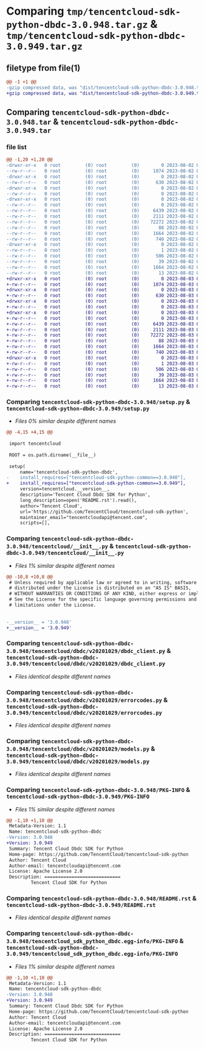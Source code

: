 # Comparing `tmp/tencentcloud-sdk-python-dbdc-3.0.948.tar.gz` & `tmp/tencentcloud-sdk-python-dbdc-3.0.949.tar.gz`

## filetype from file(1)

```diff
@@ -1 +1 @@
-gzip compressed data, was "dist/tencentcloud-sdk-python-dbdc-3.0.948.tar", last modified: Wed Aug  2 00:28:16 2023, max compression
+gzip compressed data, was "dist/tencentcloud-sdk-python-dbdc-3.0.949.tar", last modified: Thu Aug  3 00:24:38 2023, max compression
```

## Comparing `tencentcloud-sdk-python-dbdc-3.0.948.tar` & `tencentcloud-sdk-python-dbdc-3.0.949.tar`

### file list

```diff
@@ -1,20 +1,20 @@
-drwxr-xr-x   0 root         (0) root         (0)        0 2023-08-02 00:28:16.000000 tencentcloud-sdk-python-dbdc-3.0.948/
--rw-r--r--   0 root         (0) root         (0)     1074 2023-08-02 00:28:16.000000 tencentcloud-sdk-python-dbdc-3.0.948/setup.py
-drwxr-xr-x   0 root         (0) root         (0)        0 2023-08-02 00:28:16.000000 tencentcloud-sdk-python-dbdc-3.0.948/tencentcloud/
--rw-r--r--   0 root         (0) root         (0)      630 2023-08-02 00:28:16.000000 tencentcloud-sdk-python-dbdc-3.0.948/tencentcloud/__init__.py
-drwxr-xr-x   0 root         (0) root         (0)        0 2023-08-02 00:28:16.000000 tencentcloud-sdk-python-dbdc-3.0.948/tencentcloud/dbdc/
--rw-r--r--   0 root         (0) root         (0)        0 2023-08-02 00:28:16.000000 tencentcloud-sdk-python-dbdc-3.0.948/tencentcloud/dbdc/__init__.py
-drwxr-xr-x   0 root         (0) root         (0)        0 2023-08-02 00:28:16.000000 tencentcloud-sdk-python-dbdc-3.0.948/tencentcloud/dbdc/v20201029/
--rw-r--r--   0 root         (0) root         (0)        0 2023-08-02 00:28:16.000000 tencentcloud-sdk-python-dbdc-3.0.948/tencentcloud/dbdc/v20201029/__init__.py
--rw-r--r--   0 root         (0) root         (0)     6439 2023-08-02 00:28:16.000000 tencentcloud-sdk-python-dbdc-3.0.948/tencentcloud/dbdc/v20201029/dbdc_client.py
--rw-r--r--   0 root         (0) root         (0)     2111 2023-08-02 00:28:16.000000 tencentcloud-sdk-python-dbdc-3.0.948/tencentcloud/dbdc/v20201029/errorcodes.py
--rw-r--r--   0 root         (0) root         (0)    72272 2023-08-02 00:28:16.000000 tencentcloud-sdk-python-dbdc-3.0.948/tencentcloud/dbdc/v20201029/models.py
--rw-r--r--   0 root         (0) root         (0)       88 2023-08-02 00:28:16.000000 tencentcloud-sdk-python-dbdc-3.0.948/setup.cfg
--rw-r--r--   0 root         (0) root         (0)     1664 2023-08-02 00:28:16.000000 tencentcloud-sdk-python-dbdc-3.0.948/PKG-INFO
--rw-r--r--   0 root         (0) root         (0)      740 2023-08-02 00:28:16.000000 tencentcloud-sdk-python-dbdc-3.0.948/README.rst
-drwxr-xr-x   0 root         (0) root         (0)        0 2023-08-02 00:28:16.000000 tencentcloud-sdk-python-dbdc-3.0.948/tencentcloud_sdk_python_dbdc.egg-info/
--rw-r--r--   0 root         (0) root         (0)        1 2023-08-02 00:28:16.000000 tencentcloud-sdk-python-dbdc-3.0.948/tencentcloud_sdk_python_dbdc.egg-info/dependency_links.txt
--rw-r--r--   0 root         (0) root         (0)      506 2023-08-02 00:28:16.000000 tencentcloud-sdk-python-dbdc-3.0.948/tencentcloud_sdk_python_dbdc.egg-info/SOURCES.txt
--rw-r--r--   0 root         (0) root         (0)       39 2023-08-02 00:28:16.000000 tencentcloud-sdk-python-dbdc-3.0.948/tencentcloud_sdk_python_dbdc.egg-info/requires.txt
--rw-r--r--   0 root         (0) root         (0)     1664 2023-08-02 00:28:16.000000 tencentcloud-sdk-python-dbdc-3.0.948/tencentcloud_sdk_python_dbdc.egg-info/PKG-INFO
--rw-r--r--   0 root         (0) root         (0)       13 2023-08-02 00:28:16.000000 tencentcloud-sdk-python-dbdc-3.0.948/tencentcloud_sdk_python_dbdc.egg-info/top_level.txt
+drwxr-xr-x   0 root         (0) root         (0)        0 2023-08-03 00:24:38.000000 tencentcloud-sdk-python-dbdc-3.0.949/
+-rw-r--r--   0 root         (0) root         (0)     1074 2023-08-03 00:24:38.000000 tencentcloud-sdk-python-dbdc-3.0.949/setup.py
+drwxr-xr-x   0 root         (0) root         (0)        0 2023-08-03 00:24:38.000000 tencentcloud-sdk-python-dbdc-3.0.949/tencentcloud/
+-rw-r--r--   0 root         (0) root         (0)      630 2023-08-03 00:24:38.000000 tencentcloud-sdk-python-dbdc-3.0.949/tencentcloud/__init__.py
+drwxr-xr-x   0 root         (0) root         (0)        0 2023-08-03 00:24:38.000000 tencentcloud-sdk-python-dbdc-3.0.949/tencentcloud/dbdc/
+-rw-r--r--   0 root         (0) root         (0)        0 2023-08-03 00:24:38.000000 tencentcloud-sdk-python-dbdc-3.0.949/tencentcloud/dbdc/__init__.py
+drwxr-xr-x   0 root         (0) root         (0)        0 2023-08-03 00:24:38.000000 tencentcloud-sdk-python-dbdc-3.0.949/tencentcloud/dbdc/v20201029/
+-rw-r--r--   0 root         (0) root         (0)        0 2023-08-03 00:24:38.000000 tencentcloud-sdk-python-dbdc-3.0.949/tencentcloud/dbdc/v20201029/__init__.py
+-rw-r--r--   0 root         (0) root         (0)     6439 2023-08-03 00:24:38.000000 tencentcloud-sdk-python-dbdc-3.0.949/tencentcloud/dbdc/v20201029/dbdc_client.py
+-rw-r--r--   0 root         (0) root         (0)     2111 2023-08-03 00:24:38.000000 tencentcloud-sdk-python-dbdc-3.0.949/tencentcloud/dbdc/v20201029/errorcodes.py
+-rw-r--r--   0 root         (0) root         (0)    72272 2023-08-03 00:24:38.000000 tencentcloud-sdk-python-dbdc-3.0.949/tencentcloud/dbdc/v20201029/models.py
+-rw-r--r--   0 root         (0) root         (0)       88 2023-08-03 00:24:38.000000 tencentcloud-sdk-python-dbdc-3.0.949/setup.cfg
+-rw-r--r--   0 root         (0) root         (0)     1664 2023-08-03 00:24:38.000000 tencentcloud-sdk-python-dbdc-3.0.949/PKG-INFO
+-rw-r--r--   0 root         (0) root         (0)      740 2023-08-03 00:24:38.000000 tencentcloud-sdk-python-dbdc-3.0.949/README.rst
+drwxr-xr-x   0 root         (0) root         (0)        0 2023-08-03 00:24:38.000000 tencentcloud-sdk-python-dbdc-3.0.949/tencentcloud_sdk_python_dbdc.egg-info/
+-rw-r--r--   0 root         (0) root         (0)        1 2023-08-03 00:24:38.000000 tencentcloud-sdk-python-dbdc-3.0.949/tencentcloud_sdk_python_dbdc.egg-info/dependency_links.txt
+-rw-r--r--   0 root         (0) root         (0)      506 2023-08-03 00:24:38.000000 tencentcloud-sdk-python-dbdc-3.0.949/tencentcloud_sdk_python_dbdc.egg-info/SOURCES.txt
+-rw-r--r--   0 root         (0) root         (0)       39 2023-08-03 00:24:38.000000 tencentcloud-sdk-python-dbdc-3.0.949/tencentcloud_sdk_python_dbdc.egg-info/requires.txt
+-rw-r--r--   0 root         (0) root         (0)     1664 2023-08-03 00:24:38.000000 tencentcloud-sdk-python-dbdc-3.0.949/tencentcloud_sdk_python_dbdc.egg-info/PKG-INFO
+-rw-r--r--   0 root         (0) root         (0)       13 2023-08-03 00:24:38.000000 tencentcloud-sdk-python-dbdc-3.0.949/tencentcloud_sdk_python_dbdc.egg-info/top_level.txt
```

### Comparing `tencentcloud-sdk-python-dbdc-3.0.948/setup.py` & `tencentcloud-sdk-python-dbdc-3.0.949/setup.py`

 * *Files 0% similar despite different names*

```diff
@@ -4,15 +4,15 @@
 
 import tencentcloud
 
 ROOT = os.path.dirname(__file__)
 
 setup(
     name='tencentcloud-sdk-python-dbdc',
-    install_requires=["tencentcloud-sdk-python-common==3.0.948"],
+    install_requires=["tencentcloud-sdk-python-common==3.0.949"],
     version=tencentcloud.__version__,
     description='Tencent Cloud Dbdc SDK for Python',
     long_description=open('README.rst').read(),
     author='Tencent Cloud',
     url='https://github.com/TencentCloud/tencentcloud-sdk-python',
     maintainer_email="tencentcloudapi@tencent.com",
     scripts=[],
```

### Comparing `tencentcloud-sdk-python-dbdc-3.0.948/tencentcloud/__init__.py` & `tencentcloud-sdk-python-dbdc-3.0.949/tencentcloud/__init__.py`

 * *Files 1% similar despite different names*

```diff
@@ -10,8 +10,8 @@
 # Unless required by applicable law or agreed to in writing, software
 # distributed under the License is distributed on an "AS IS" BASIS,
 # WITHOUT WARRANTIES OR CONDITIONS OF ANY KIND, either express or implied.
 # See the License for the specific language governing permissions and
 # limitations under the License.
 
 
-__version__ = '3.0.948'
+__version__ = '3.0.949'
```

### Comparing `tencentcloud-sdk-python-dbdc-3.0.948/tencentcloud/dbdc/v20201029/dbdc_client.py` & `tencentcloud-sdk-python-dbdc-3.0.949/tencentcloud/dbdc/v20201029/dbdc_client.py`

 * *Files identical despite different names*

### Comparing `tencentcloud-sdk-python-dbdc-3.0.948/tencentcloud/dbdc/v20201029/errorcodes.py` & `tencentcloud-sdk-python-dbdc-3.0.949/tencentcloud/dbdc/v20201029/errorcodes.py`

 * *Files identical despite different names*

### Comparing `tencentcloud-sdk-python-dbdc-3.0.948/tencentcloud/dbdc/v20201029/models.py` & `tencentcloud-sdk-python-dbdc-3.0.949/tencentcloud/dbdc/v20201029/models.py`

 * *Files identical despite different names*

### Comparing `tencentcloud-sdk-python-dbdc-3.0.948/PKG-INFO` & `tencentcloud-sdk-python-dbdc-3.0.949/PKG-INFO`

 * *Files 1% similar despite different names*

```diff
@@ -1,10 +1,10 @@
 Metadata-Version: 1.1
 Name: tencentcloud-sdk-python-dbdc
-Version: 3.0.948
+Version: 3.0.949
 Summary: Tencent Cloud Dbdc SDK for Python
 Home-page: https://github.com/TencentCloud/tencentcloud-sdk-python
 Author: Tencent Cloud
 Author-email: tencentcloudapi@tencent.com
 License: Apache License 2.0
 Description: ============================
         Tencent Cloud SDK for Python
```

### Comparing `tencentcloud-sdk-python-dbdc-3.0.948/README.rst` & `tencentcloud-sdk-python-dbdc-3.0.949/README.rst`

 * *Files identical despite different names*

### Comparing `tencentcloud-sdk-python-dbdc-3.0.948/tencentcloud_sdk_python_dbdc.egg-info/PKG-INFO` & `tencentcloud-sdk-python-dbdc-3.0.949/tencentcloud_sdk_python_dbdc.egg-info/PKG-INFO`

 * *Files 1% similar despite different names*

```diff
@@ -1,10 +1,10 @@
 Metadata-Version: 1.1
 Name: tencentcloud-sdk-python-dbdc
-Version: 3.0.948
+Version: 3.0.949
 Summary: Tencent Cloud Dbdc SDK for Python
 Home-page: https://github.com/TencentCloud/tencentcloud-sdk-python
 Author: Tencent Cloud
 Author-email: tencentcloudapi@tencent.com
 License: Apache License 2.0
 Description: ============================
         Tencent Cloud SDK for Python
```

